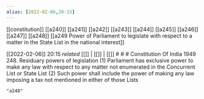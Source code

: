 ```yaml
---
alias: [2022-02-06,20:15]
---
```

[[constitution]] [[a240]] [[a241]] [[a242]] [[a243]] [[a244]] [[a245]] [[a246]] [[a247]] [[a248]] [[a249 Power of Parliament to legislate with respect to a matter in the State List in the national interest]]

[[2022-02-06]] 20:15 _related_ [[]] | [[]] | [[]] # # #
Constitution Of India 1949
248. Residuary powers of legislation
(1) Parliament has exclusive power to make any law with respect to any matter not enumerated in the Concurrent List or State List
(2) Such power shall include the power of making any law imposing a tax not mentioned in either of those Lists

```query
"a248"
```